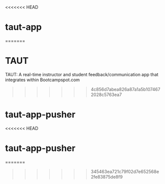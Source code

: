 <<<<<<< HEAD
# taut-app
=======
# TAUT
TAUT: A real-time instructor and student feedback/communication app that integrates within Bootcampspot.com
>>>>>>> 4c856d7abea826a87a1a5b1074672028c5763ea7
# taut-app-pusher
<<<<<<< HEAD
# taut-app-pusher
=======
>>>>>>> 345463ea721c79f02d7e652568e2fe83875de8f9
